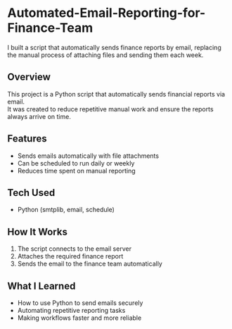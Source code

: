 # Automated-Email-Reporting-for-Finance-Team
I built a script that automatically sends finance reports by email, replacing the manual process of attaching files and sending them each week.

## Overview
This project is a Python script that automatically sends financial reports via email.  
It was created to reduce repetitive manual work and ensure the reports always arrive on time.

## Features
- Sends emails automatically with file attachments  
- Can be scheduled to run daily or weekly  
- Reduces time spent on manual reporting  

## Tech Used
- Python (smtplib, email, schedule)  

## How It Works
1. The script connects to the email server  
2. Attaches the required finance report  
3. Sends the email to the finance team automatically  

## What I Learned
- How to use Python to send emails securely  
- Automating repetitive reporting tasks  
- Making workflows faster and more reliable  
